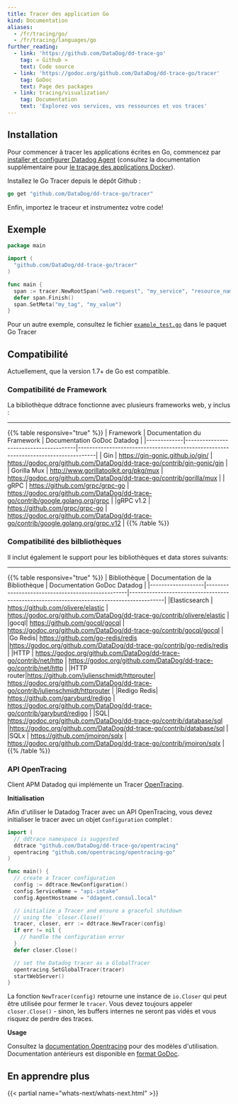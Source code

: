 ```yaml
---
title: Tracer des application Go
kind: Documentation
aliases:
  - /fr/tracing/go/
  - /fr/tracing/languages/go
further_reading:
  - link: 'https://github.com/DataDog/dd-trace-go'
    tag: « Github »
    text: Code source
  - link: 'https://godoc.org/github.com/DataDog/dd-trace-go/tracer'
    tag: GoDoc
    text: Page des packages
  - link: tracing/visualization/
    tag: Documentation
    text: 'Explorez vos services, vos ressources et vos traces'
---
```

## Installation

Pour commencer à tracer les applications écrites en Go, commencez par [installer et configurer Datadog Agent][1] (consultez la documentation supplémentaire pour [le traçage des applications Docker](/tracing/setup/docker/)).

Installez le Go Tracer depuis le dépôt Github :

```go
go get "github.com/DataDog/dd-trace-go/tracer"
```

Enfin, importez le traceur et instrumentez votre code!

## Exemple

```go
package main

import (
  "github.com/DataDog/dd-trace-go/tracer"
)

func main {
  span := tracer.NewRootSpan("web.request", "my_service", "resource_name")
  defer span.Finish()
  span.SetMeta("my_tag", "my_value")
}
```

Pour un autre exemple, consultez le fichier [`example_test.go`][2] dans le paquet Go Tracer

## Compatibilité

Actuellement, que la version 1.7+ de Go est compatible.

### Compatibilité de Framework

La bibliothèque ddtrace fonctionne avec plusieurs frameworks web, y inclus :

___

{{% table responsive="true" %}}
| Framework   | Documentation du Framework               |  Documentation GoDoc Datadog                                                         |
|-------------|---------------------------------------|------------------------------------------------------------------------------------|
| Gin         | https://gin-gonic.github.io/gin/      | https://godoc.org/github.com/DataDog/dd-trace-go/contrib/gin-gonic/gin |
| Gorilla Mux | http://www.gorillatoolkit.org/pkg/mux | https://godoc.org/github.com/DataDog/dd-trace-go/contrib/gorilla/mux   |
| gRPC        | https://github.com/grpc/grpc-go       | https://godoc.org/github.com/DataDog/dd-trace-go/contrib/google.golang.org/grpc         |
|gRPC v1.2 | https://github.com/grpc/grpc-go | https://godoc.org/github.com/DataDog/dd-trace-go/contrib/google.golang.org/grpc.v12 |
{{% /table %}}

### Compatibilité des bilbliothèques

Il inclut également le support pour les bibliothèques et data stores suivants:

___

{{% table responsive="true" %}}
| Bibliothèque | Documentation de la Bibliothèque | Documentation GoDoc Datadog |
|-------------------|--------------------------------------------------|------------------------------------------------------------------------------------------|
|Elasticsearch | https://github.com/olivere/elastic | https://godoc.org/github.com/DataDog/dd-trace-go/contrib/olivere/elastic |
|gocql| https://github.com/gocql/gocql | https://godoc.org/github.com/DataDog/dd-trace-go/contrib/gocql/gocql |
|Go Redis| https://github.com/go-redis/redis |https://godoc.org/github.com/DataDog/dd-trace-go/contrib/go-redis/redis |
|HTTP | https://godoc.org/github.com/DataDog/dd-trace-go/contrib/net/http | https://godoc.org/github.com/DataDog/dd-trace-go/contrib/net/http |
|HTTP router|https://github.com/julienschmidt/httprouter| https://godoc.org/github.com/DataDog/dd-trace-go/contrib/julienschmidt/httprouter |
|Redigo Redis| https://github.com/garyburd/redigo | https://godoc.org/github.com/DataDog/dd-trace-go/contrib/garyburd/redigo |
|SQL| https://godoc.org/github.com/DataDog/dd-trace-go/contrib/database/sql |https://godoc.org/github.com/DataDog/dd-trace-go/contrib/database/sql |
|SQLx | https://github.com/jmoiron/sqlx | https://godoc.org/github.com/DataDog/dd-trace-go/contrib/jmoiron/sqlx |
{{% /table %}}

### API OpenTracing

Client APM Datadog qui implémente un Tracer [OpenTracing][3].

**Initialisation**

Afin d'utiliser le Datadog Tracer avec un API OpenTracing, vous devez initialiser le tracer avec un objet `Configuration` complet :

```go
import (
  // ddtrace namespace is suggested
  ddtrace "github.com/DataDog/dd-trace-go/opentracing"
  opentracing "github.com/opentracing/opentracing-go"
)

func main() {
  // create a Tracer configuration
  config := ddtrace.NewConfiguration()
  config.ServiceName = "api-intake"
  config.AgentHostname = "ddagent.consul.local"

  // initialize a Tracer and ensure a graceful shutdown
  // using the `closer.Close()`
  tracer, closer, err := ddtrace.NewTracer(config)
  if err != nil {
    // handle the configuration error
  }
  defer closer.Close()

  // set the Datadog tracer as a GlobalTracer
  opentracing.SetGlobalTracer(tracer)
  startWebServer()
}
```

La fonction `NewTracer(config)` retourne une instance de `io.Closer` qui peut être utilisée pour fermer le `tracer`. Vous devez toujours appeler `closer.Close()` - sinon, les buffers internes ne seront pas vidés et vous risquez de perdre des traces.

**Usage**

Consultez la [documentation Opentracing][4] pour des modèles d'utilisation. Documentation antérieurs est disponible en [format GoDoc][5].

## En apprendre plus

{{< partial name="whats-next/whats-next.html" >}}

[1]: /tracing/setup
[2]: https://github.com/DataDog/dd-trace-go/blob/master/tracer/example_test.go
[3]: http://opentracing.io
[4]: https://github.com/opentracing/opentracing-go
[5]: https://godoc.org/github.com/DataDog/dd-trace-go/tracer